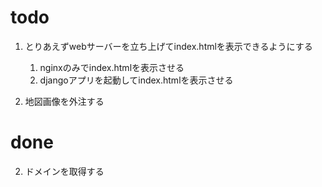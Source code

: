 # todo
1. とりあえずwebサーバーを立ち上げてindex.htmlを表示できるようにする
    1. nginxのみでindex.htmlを表示させる
    2. djangoアプリを起動してindex.htmlを表示させる

3. 地図画像を外注する

# done
2. ドメインを取得する

